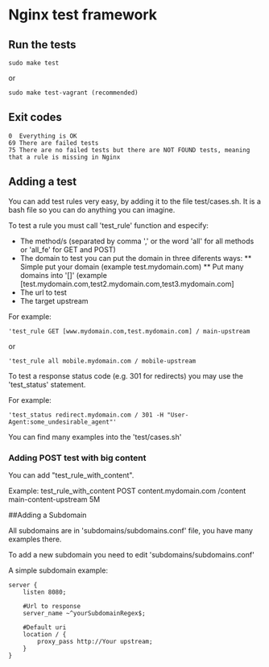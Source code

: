 # Nginx test framework



## Run the tests

	sudo make test
or

	sudo make test-vagrant (recommended)

## Exit codes

    0  Everything is OK
    69 There are failed tests
    75 There are no failed tests but there are NOT FOUND tests, meaning that a rule is missing in Nginx

## Adding a test
	
You can add test rules very easy, by adding it to the file test/cases.sh. It is a bash file so you can do anything you can imagine. 

To test a rule you must call 'test_rule' function and especify:

* The method/s (separated by comma ',' or the word 'all' for all methods or 'all_fe' for GET and POST)
* The domain to test you can put the domain in three diferents ways:
** Simple put your domain (example test.mydomain.com)
** Put many domains into '[]' (example [test.mydomain.com,test2.mydomain.com,test3.mydomain.com]
* The url to test
* The target upstream

For example:

    'test_rule GET [www.mydomain.com,test.mydomain.com] / main-upstream

or 

    'test_rule all mobile.mydomain.com / mobile-upstream
   
To test a response status code (e.g. 301 for redirects) you may use the 'test_status' statement.

For example:

    'test_status redirect.mydomain.com / 301 -H "User-Agent:some_undesirable_agent"'

You can find many examples into the 'test/cases.sh'

### Adding POST test  with big content

You can add "test_rule_with_content".

Example:
	test_rule_with_content POST content.mydomain.com /content main-content-upstream 5M

##Adding a Subdomain

All subdomains are in 'subdomains/subdomains.conf' file, you have many examples there.

To add a new subdomain you need to edit 'subdomains/subdomains.conf' 

A simple subdomain example:

    server {
        listen 8080;

        #Url to response
        server_name ~^yourSubdomainRegex$;

        #Default uri
        location / {
            proxy_pass http://Your upstream;
        }
    }
